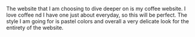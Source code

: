 The website that I am choosing to dive deeper on is my coffee website. I love coffee nd I have one just about everyday, so this will be perfect. The style I am going for is pastel colors and overall a very delicate look for the entirety of the website. 
